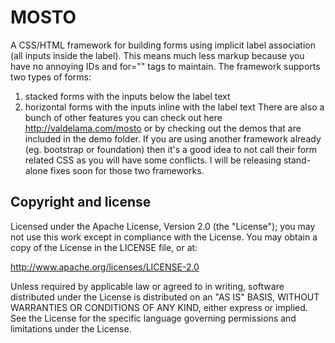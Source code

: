 MOSTO
======

A CSS/HTML framework for building forms using implicit label association (all inputs inside the label). This means much less markup because you have no annoying IDs and for="" tags to maintain. The framework supports two types of forms:
1. stacked forms with the inputs below the label text
2. horizontal forms with the inputs inline with the label text
There are also a bunch of other features you can check out here http://valdelama.com/mosto or by checking out the demos that are included in the demo folder. If you are using another framework already (eg. bootstrap or foundation) then it's a good idea to not call their form related CSS as you will have some conflicts. I will be releasing stand-alone fixes soon for those two frameworks. 


Copyright and license
---------------------

Licensed under the Apache License, Version 2.0 (the "License"); you may not use this work except in compliance with the License. You may obtain a copy of the License in the LICENSE file, or at:

http://www.apache.org/licenses/LICENSE-2.0

Unless required by applicable law or agreed to in writing, software distributed under the License is distributed on an "AS IS" BASIS, WITHOUT WARRANTIES OR CONDITIONS OF ANY KIND, either express or implied. See the License for the specific language governing permissions and limitations under the License.